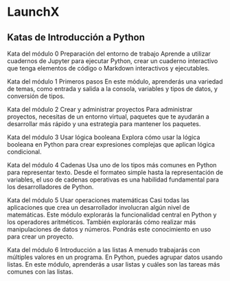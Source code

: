 # LaunchX

## Katas de Introducción a Python

Kata del módulo 0
Preparación del entorno de trabajo	Aprende a utilizar cuadernos de Jupyter para ejecutar Python, crear un cuaderno interactivo que tenga elementos de código o Markdown interactivos y ejecutables.

Kata del módulo 1
Primeros pasos	En este módulo, aprenderás una variedad de temas, como entrada y salida a la consola, variables y tipos de datos, y conversión de tipos.

Kata del módulo 2
Crear y administrar proyectos	Para administrar proyectos, necesitas de un entorno virtual, paquetes que te ayudarán a desarrollar más rápido y una estrategia para mantener los paquetes.

Kata del módulo 3
Usar lógica booleana	Explora cómo usar la lógica booleana en Python para crear expresiones complejas que aplican lógica condicional.

Kata del módulo 4
Cadenas	Usa uno de los tipos más comunes en Python para representar texto. Desde el formateo simple hasta la representación de variables, el uso de cadenas operativas es una habilidad fundamental para los desarrolladores de Python.

Kata del módulo 5
Usar operaciones matemáticas	Casi todas las aplicaciones que crea un desarrollador involucran algún nivel de matemáticas. Este módulo explorarás la funcionalidad central en Python y los operadores aritméticos. También explorarás cómo realizar más manipulaciones de datos y números. Pondrás este conocimiento en uso para crear un proyecto.

Kata del módulo 6
Introducción a las listas	A menudo trabajarás con múltiples valores en un programa. En Python, puedes agrupar datos usando listas. En este módulo, aprenderás a usar listas y cuáles son las tareas más comunes con las listas.

